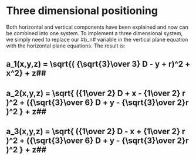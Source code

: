 Three dimensional positioning 
=============================

Both horizontal and vertical components have been explained and now can be combined into one system. To implement a three dimensional system, we simply need to replace our #b_n# variable in the vertical plane equation with the horizontal plane equations. The result is:
## a_1(x,y,z) = \sqrt{( {\sqrt{3}\over 3} D - y + r)^2 + x^2} + z##
## a_2(x,y,z) = \sqrt{ ({1\over 2} D + x - {1\over 2} r )^2 + ({\sqrt{3}\over 6} D + y - {\sqrt{3}\over 2}r )^2 } + z##
## a_3(x,y,z) =  \sqrt{ ({1\over 2} D - x + {1\over 2} r )^2 + ({\sqrt{3}\over 6} D + y - {\sqrt{3}\over 2}r  )^2 } + z##
